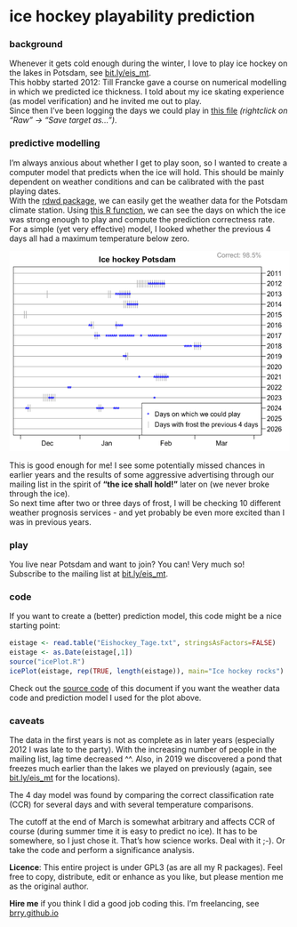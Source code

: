
# ice hockey playability prediction

### background

Whenever it gets cold enough during the winter, I love to play ice
hockey on the lakes in Potsdam, see
[bit.ly/eis\_mt](https://bit.ly/eis_mt).  
This hobby started 2012: Till Francke gave a course on numerical
modelling in which we predicted ice thickness. I told about my ice
skating experience (as model verification) and he invited me out to
play.  
Since then I’ve been logging the days we could play in [this
file](https://github.com/brry/ice/blob/master/Eishockey_Tage.txt)
*(rightclick on “Raw” -\> “Save target as…”)*.

### predictive modelling

I’m always anxious about whether I get to play soon, so I wanted to
create a computer model that predicts when the ice will hold. This
should be mainly dependent on weather conditions and can be calibrated
with the past playing dates.  
With the [rdwd package](https://github.com/brry/rdwd#rdwd), we can
easily get the weather data for the Potsdam climate station. Using [this
R function](https://github.com/brry/ice/blob/master/icePlot.R), we can
see the days on which the ice was strong enough to play and compute the
prediction correctness rate.  
For a simple (yet very effective) model, I looked whether the previous 4
days all had a maximum temperature below zero.

![](README_files/figure-gfm/icemodel-1.png)<!-- -->

This is good enough for me\! I see some potentially missed chances in
earlier years and the results of some aggressive advertising through our
mailing list in the spirit of **“the ice shall hold\!”** later on (we
never broke through the ice).  
So next time after two or three days of frost, I will be checking 10
different weather prognosis services - and yet probably be even more
excited than I was in previous years.

### play

You live near Potsdam and want to join? You can\! Very much so\!  
Subscribe to the mailing list at
[bit.ly/eis\_mt](https://bit.ly/eis_mt).

### code

If you want to create a (better) prediction model, this code might be a
nice starting point:

``` r
eistage <- read.table("Eishockey_Tage.txt", stringsAsFactors=FALSE)
eistage <- as.Date(eistage[,1])
source("icePlot.R")
icePlot(eistage, rep(TRUE, length(eistage)), main="Ice hockey rocks")
```

Check out the [source
code](https://github.com/brry/ice/blob/master/README.Rmd) of this
document if you want the weather data code and prediction model I used
for the plot above.

### caveats

The data in the first years is not as complete as in later years
(especially 2012 I was late to the party). With the increasing number of
people in the mailing list, lag time decreased ^^. Also, in 2019 we
discovered a pond that freezes much earlier than the lakes we played on
previously (again, see [bit.ly/eis\_mt](https://bit.ly/eis_mt) for the
locations).

The 4 day model was found by comparing the correct classification rate
(CCR) for several days and with several temperature comparisons.

The cutoff at the end of March is somewhat arbitrary and affects CCR of
course (during summer time it is easy to predict no ice). It has to be
somewhere, so I just chose it. That’s how science works. Deal with it
;-). Or take the code and perform a significance analysis.

**Licence**: This entire project is under GPL3 (as are all my R
packages). Feel free to copy, distribute, edit or enhance as you like,
but please mention me as the original author.

**Hire me** if you think I did a good job coding this. I’m freelancing,
see [brry.github.io](https://brry.github.io)
